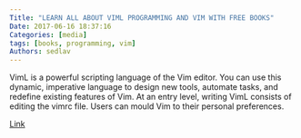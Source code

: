 ```yaml
---
Title: "LEARN ALL ABOUT VIML PROGRAMMING AND VIM WITH FREE BOOKS"
Date: 2017-06-16 18:37:16
Categories: [media]
tags: [books, programming, vim]
Authors: sedlav
---
```


VimL is a powerful scripting language of the Vim editor. You can use this dynamic, imperative language to design new tools, automate tasks, and redefine existing features of Vim. At an entry level, writing VimL consists of editing the vimrc file. Users can mould Vim to their personal preferences. 

[Link](https://www.ossblog.org/learn-viml-programming-vim-free-books/)
